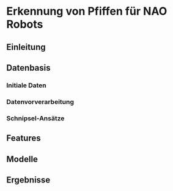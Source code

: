 # Erkennung von Pfiffen für NAO Robots

## Einleitung


## Datenbasis

### Initiale Daten


### Datenvorverarbeitung


### Schnipsel-Ansätze


## Features


## Modelle


## Ergebnisse

